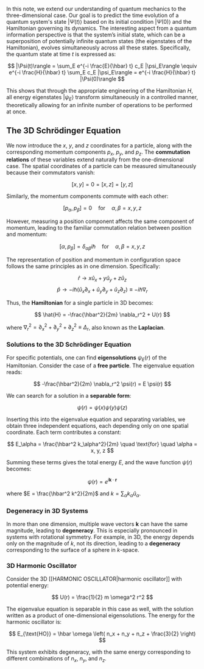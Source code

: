 
In this note, we extend our understanding of quantum mechanics to the three-dimensional case. Our goal is to predict the time evolution of a quantum system's state $|\Psi(t)\rangle$ based on its initial condition $|\Psi(0)\rangle$ and the Hamiltonian governing its dynamics. The interesting aspect from a quantum information perspective is that the system’s initial state, which can be a superposition of potentially infinite quantum states (the eigenstates of the Hamiltonian), evolves simultaneously across all these states. Specifically, the quantum state at time $t$ is expressed as:

$$
|\Psi(t)\rangle = \sum_E e^{-i \frac{E}{\hbar} t} c_E |\psi_E\rangle \equiv e^{-i \frac{H}{\hbar} t} \sum_E c_E |\psi_E\rangle = e^{-i \frac{H}{\hbar} t} |\Psi(0)\rangle
$$

This shows that through the appropriate engineering of the Hamiltonian $H$, all energy eigenstates $|\psi_E\rangle$ transform simultaneously in a controlled manner, theoretically allowing for an infinite number of operations to be performed at once.
## The 3D Schrödinger Equation

We now introduce the $x$, $y$, and $z$ coordinates for a particle, along with the corresponding momentum components $p_x$, $p_y$, and $p_z$. The **commutation relations** of these variables extend naturally from the one-dimensional case. The spatial coordinates of a particle can be measured simultaneously because their commutators vanish:

$$
[x, y] = 0 = [x, z] = [y, z]
$$

Similarly, the momentum components commute with each other:

$$
[p_\alpha, p_\beta] = 0 \quad \text{for} \quad \alpha, \beta = x, y, z
$$

However, measuring a position component affects the same component of momentum, leading to the familiar commutation relation between position and momentum:

$$
[\alpha, p_\beta] = \delta_{\alpha\beta} i \hbar \quad \text{for} \quad \alpha, \beta = x, y, z
$$

The representation of position and momentum in configuration space follows the same principles as in one dimension. Specifically:

$$
\hat{r} \to x \hat{u}_x + y \hat{u}_y + z \hat{u}_z
$$
$$
\hat{p} \to -i \hbar (\hat{u}_x \partial_x + \hat{u}_y \partial_y + \hat{u}_z \partial_z) \equiv -i \hbar \nabla_r
$$

Thus, the **Hamiltonian** for a single particle in 3D becomes:

$$
\hat{H} = -\frac{\hbar^2}{2m} \nabla_r^2 + U(r)
$$

where $\nabla_r^2 = \partial_x^2 + \partial_y^2 + \partial_z^2 \equiv \Delta_r$, also known as the **Laplacian**.

### Solutions to the 3D Schrödinger Equation

For specific potentials, one can find **eigensolutions** $\psi_E(r)$ of the Hamiltonian. Consider the case of a **free particle**. The eigenvalue equation reads:

$$
-\frac{\hbar^2}{2m} \nabla_r^2 \psi(r) = E \psi(r)
$$

We can search for a solution in a **separable form**:

$$
\psi(r) = \psi(x) \psi(y) \psi(z)
$$

Inserting this into the eigenvalue equation and separating variables, we obtain three independent equations, each depending only on one spatial coordinate. Each term contributes a constant:

$$
E_\alpha = \frac{\hbar^2 k_\alpha^2}{2m} \quad \text{for} \quad \alpha = x, y, z
$$

Summing these terms gives the total energy $E$, and the wave function $\psi(r)$ becomes:

$$
\psi(r) = e^{i \mathbf{k} \cdot \mathbf{r}}
$$

where $E = \frac{\hbar^2 k^2}{2m}$ and $k = \sum_\alpha k_\alpha \hat{u}_\alpha$.

### Degeneracy in 3D Systems

In more than one dimension, multiple wave vectors $\mathbf{k}$ can have the same magnitude, leading to **degeneracy**. This is especially pronounced in systems with rotational symmetry. For example, in 3D, the energy depends only on the magnitude of $k$, not its direction, leading to a **degeneracy** corresponding to the surface of a sphere in $k$-space.

### 3D Harmonic Oscillator

Consider the 3D [[HARMONIC OSCILLATOR|harmonic oscillator]] with potential energy:

$$
U(r) = \frac{1}{2} m \omega^2 r^2
$$

The eigenvalue equation is separable in this case as well, with the solution written as a product of one-dimensional eigensolutions. The energy for the harmonic oscillator is:

$$
E_{\text{HO}} = \hbar \omega \left( n_x + n_y + n_z + \frac{3}{2} \right)
$$

This system exhibits degeneracy, with the same energy corresponding to different combinations of $n_x$, $n_y$, and $n_z$.


